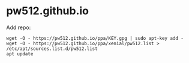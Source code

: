# pw512.github.io

Add repo:
```
wget -O - https://pw512.github.io/ppa/KEY.gpg | sudo apt-key add -
wget -O - https://pw512.github.io/ppa/xenial/pw512.list > /etc/apt/sources.list.d/pw512.list
apt update
```
